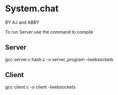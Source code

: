# System.chat


BY AJ and ABBY


To run Server use the command to compile 

Server
---
gcc server.c hash.c -o server_program -lwebsockets 

Client
---
gcc client.c -o client -lwebsockets 

